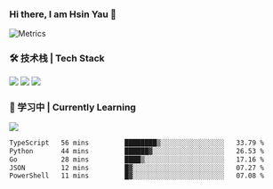 ### Hi there, I am Hsin Yau 👋 
![Metrics](https://metrics.lecoq.io/hsinyau?template=classic&base.header=0&base.activity=0&base.community=0&base.repositories=0&base.metadata=0&activity=1&rss=1&base=header%2C%20activity%2C%20community%2C%20repositories%2C%20metadata&base.indepth=false&base.hireable=false&base.skip=false&activity=false&activity.limit=5&activity.load=300&activity.days=14&activity.visibility=all&activity.timestamps=false&activity.filter=all&rss=false&rss.source=https%3A%2F%2Fhsinyau.cc%2Frss.xml&rss.limit=4&config.timezone=Asia%2FShanghai)

### 🛠 技术栈 | Tech Stack
![](https://skillicons.dev/icons?i=html,css,js,ts,sass,jquery,bootstrap,vue&theme=light) 
![](https://skillicons.dev/icons?i=vite,nuxtjs,webpack,tailwindcss,windicss,nodejs,express,markdown&theme=light)
![](https://skillicons.dev/icons?i=mysql,mongodb,git,pug,vscode,idea,ps,figma&theme=light)

### 📖 学习中 | Currently Learning

![](https://skillicons.dev/icons?i=react,nextjs,svelte,nestjs,nginx,docker,rollupjs&theme=light)

<!--START_SECTION:waka-->

```txt
TypeScript   56 mins         ████████▒░░░░░░░░░░░░░░░░   33.79 %
Python       44 mins         ██████▓░░░░░░░░░░░░░░░░░░   26.53 %
Go           28 mins         ████▒░░░░░░░░░░░░░░░░░░░░   17.16 %
JSON         12 mins         █▓░░░░░░░░░░░░░░░░░░░░░░░   07.27 %
PowerShell   11 mins         █▓░░░░░░░░░░░░░░░░░░░░░░░   07.08 %
```

<!--END_SECTION:waka-->
